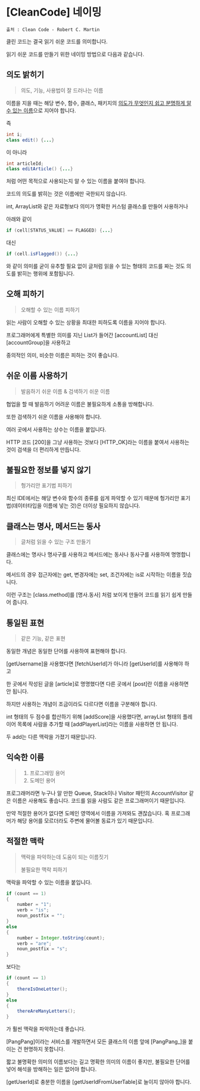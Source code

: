 # [CleanCode] 네이밍

```
출처 : Clean Code - Robert C. Martin
```

클린 코드는 결국 읽기 쉬운 코드를 의미합니다.

읽기 쉬운 코드를 만들기 위한 네이밍 방법으로 다음과 같습니다.

## 의도 밝히기

> 의도, 기능, 사용법이 잘 드러나는 이름

이름을 지을 때는 해당 변수, 함수, 클래스, 패키지의 <u>의도가 무엇인지 쉽고 분명하게 알 수 있는 이름</u>으로 지어야 합니다.

즉

```java
int i;
class edit() {...}
```

이 아니라

```java
int articleId;
class editArticle() {...}
```

처럼 어떤 목적으로 사용되는지 알 수 있는 이름을 붙여야 합니다.



코드의 의도를 밝히는 것은 이름에만 국한되지 않습니다.

int, ArrayList와 같은 자료형보다 의미가 명확한 커스텀 클래스를 만들어 사용하거나

아래와 같이 

```java
if (cell[STATUS_VALUE] == FLAGGED) {...}
```

대신

```java
if (cell.isFlagged()) {...}
```

와 같이 의미를 굳이 유추할 필요 없이 글처럼 읽을 수 있는 형태의 코드를 짜는 것도 의도를 밝히는 행위에 포함됩니다.



## 오해 피하기

> 오해할 수 있는 이름 피하기

읽는 사람이 오해할 수 있는 상황을 최대한 피하도록 이름을 지어야 합니다.

프로그래머에게 특별한 의미를 지닌 List가 들어간 [accountList] 대신 [accountGroup]을 사용하고

중의적인 의미, 비슷한 이름은 피하는 것이 좋습니다.



## 쉬운 이름 사용하기

> 발음하기 쉬운 이름 & 검색하기 쉬운 이름

협업을 할 때 발음하기 어려운 이름은 불필요하게 소통을 방해합니다.

또한 검색하기 쉬운 이름을 사용해야 합니다.

여러 곳에서 사용하는 상수는 이름을 붙입니다.



HTTP 코드 [200]을 그냥 사용하는 것보다 [HTTP_OK]라는 이름을 붙여서 사용하는 것이 검색을 더 편리하게 만듭니다.



## 불필요한 정보를 넣지 않기

> 헝가리안 표기법 피하기

최신 IDE에서는 해당 변수와 함수의 종류를 쉽게 파악할 수 있기 때문에 헝가리안 표기법(데이터타입을 이름에 넣는 것)은 더이상 필요하지 않습니다.



## 클래스는 명사, 메서드는 동사

> 글처럼 읽을 수 있는 구조 만들기

클래스에는 명사나 명사구를 사용하고 메서드에는 동사나 동사구를 사용하여 명명합니다.

메서드의 경우 접근자에는 get, 변경자에는 set, 조건자에는 is로 시작하는 이름을 짓습니다.



이런 구조는 [class.method]를 [명사.동사] 처럼 보이게 만들어 코드를 읽기 쉽게 만들어 줍니다. 



## 통일된 표현

> 같은 기능, 같은 표현

동일한 개념은 동일한 단어를 사용하여 표현해야 합니다.

[getUsername]을 사용했다면 [fetchUserId]가 아니라 [getUserId]를 사용해야 하고

한 곳에서 작성된 글을 [article]로 명명했다면 다른 곳에서 [post]란 이름을 사용하면 안 됩니다.



하지만 사용하는 개념이 조금이라도 다르다면 이름을 구분해야 합니다.

int 형태의 두 점수를 합산하기 위해 [addScore]을 사용했다면, arrayList 형태의 플레이어 목록에 사람을 추가할 때 [addPlayerList]라는 이름을 사용하면 안 됩니다.

두 add는 다른 맥락을 가졌기 때문입니다.



## 익숙한 이름

> 1. 프로그래밍 용어
> 2. 도메인 용어

프로그래머라면 누구나 알 만한 Queue, Stack이나 Visitor 패턴의 AccountVisitor 같은 이름은 사용해도 좋습니다. 코드를 읽을 사람도 같은 프로그래머이기 때문입니다.

만약 적절한 용어가 없다면 도메인 영역에서 이름을 가져와도 괜찮습니다. 혹 프로그래머가 해당 용어를 모르더라도 주변에 물어볼 동료가 있기 때문입니다.



## 적절한 맥락

> 맥락을 파악하는데 도움이 되는 이름짓기
>
> 불필요한 맥락 피하기

맥락을 파악할 수 있는 이름을 붙입니다.

```java
if (count == 1)
{
    number = "1";
    verb = "is";
    noun_postfix = "";
}
else
{
    number = Integer.toString(count);
    verb = "are";
    noun_postfix = "s";    
}
```

보다는

```java
if (count == 1)
{
    thereIsOneLetter();
}
else
{
    thereAreManyLetters();  
}
```

가 훨씬 맥락을 파악하는데 좋습니다.



[PangPang]이라는 서비스를 개발하면서 모든 클래스의 이름 앞에 [PangPang_]을 붙이는 건 현명하지 못합니다.

짧고 불명확한 의미의 이름보다는 길고 명확한 의미의 이름이 좋지만, 불필요한 단어를 넣어 해석을 방해하는 일은 없어야 합니다.

[getUserId]로 충분한 이름을 [getUserIdFromUserTable]로 늘이지 않아야 합니다.


